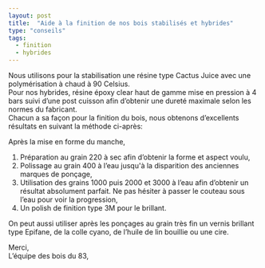 ```yaml
---
layout: post
title:  "Aide à la finition de nos bois stabilisés et hybrides"
type: "conseils"
tags: 
  - finition
  - hybrides
---
```


Nous utilisons pour la stabilisation une résine type Cactus Juice avec une polymérisation à chaud à 90 Celsius.  
Pour nos hybrides, résine époxy clear haut de gamme mise en pression à 4 bars suivi d’une post cuisson afin d’obtenir une dureté maximale selon les normes du fabricant.  
Chacun a sa façon pour la finition du bois, nous obtenons d’excellents résultats en suivant la méthode ci-après:  

Après la mise en forme du manche,  
1. Préparation au grain 220 à sec afin d’obtenir la forme et aspect voulu,
2. Polissage au grain 400 à l’eau jusqu'à la disparition des anciennes marques de ponçage,
3. Utilisation des grains 1000 puis 2000 et 3000 à l’eau afin d’obtenir un résultat absolument parfait. Ne pas hésiter à passer le couteau sous l’eau pour voir la progression,
4. Un polish de finition type 3M pour le brillant.  

On peut aussi utiliser après les ponçages au grain très fin un vernis brillant type Epifane, de la colle cyano, de l’huile de lin bouillie ou une cire.  

Merci,  
L’équipe des bois du 83, 



